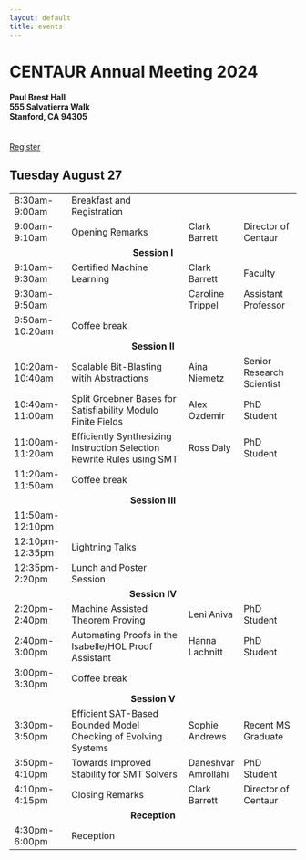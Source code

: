 ```yaml
---
layout: default
title: events
---
```


<h1>CENTAUR Annual Meeting 2024</h1>
<h4>Paul Brest Hall<br/>
555 Salvatierra Walk<br/>
Stanford, CA 94305</h4>
<br/>
<a href="https://www.eventbrite.ca/e/2024-centaur-annual-meeting-tickets-920513369267" class="btn">
Register
</a>
<!--<a href="https://youtu.be/g4yNwnGNANI?si=IwMv4t33gyCxMHBv" class="btn">
Recap Video
</a>-->

<h2>Tuesday August 27</h2>
<table>
<tr>
<td style="width:20%;">8:30am-9:00am</td>
<td style="width:32">Breakfast and Registration</td>
<td style="width:18%;"></td>
<td style="width:20%;"></td>
</tr>

<tr>
<td>9:00am-9:10am</td>
<td>Opening Remarks</a></td>
<td>Clark Barrett</td>
<td>Director of Centaur</td>
</tr>

<tr>
<td colspan="4" style="text-align:center;font-weight:bold;">
Session I
</td>
</tr>
<tr>
<td>9:10am-9:30am</td>
<td>Certified Machine Learning</a></td>
<td>Clark Barrett</td>
<td>Faculty</td>
</tr>
<tr>
<td>9:30am-9:50am</td>
<td></td>
<td>Caroline Trippel</td>
<td>Assistant Professor</td>
</tr>
<tr>
<td>9:50am-10:20am</td>
<td>Coffee break</td>
<td></td>
<td></td>
</tr>

<tr>
<td colspan="4" style="text-align:center;font-weight:bold;">
Session II
</td>
</tr>
<tr>
<td>10:20am-10:40am</td>
<td>Scalable Bit-Blasting witih Abstractions</td>
<td>Aina Niemetz</td>
<td>Senior Research Scientist</td>
</tr>
<tr>
<td>10:40am-11:00am</td>
<td>Split Groebner Bases for Satisfiability Modulo Finite Fields</td>
<td>Alex Ozdemir</td>
<td>PhD Student</td>
</tr>
<tr>
<td>11:00am-11:20am</td>
<td>Efficiently Synthesizing Instruction Selection Rewrite Rules using SMT</td>
<td>Ross Daly</td>
<td>PhD Student</td>
</tr>
<tr>
<td>11:20am-11:50am</td>
<td>Coffee break</td>
<td></td>
<td></td>
</tr>

<tr>
<td colspan="4" style="text-align:center;font-weight:bold;">
Session III
</td>
</tr>

<tr>
<td>11:50am-12:10pm</td>
<td></td>
<td></td>
<td></td>
</tr>

<tr>
<td>12:10pm-12:35pm</td>
<td>Lightning Talks</td>
<td></td>
<td></td>
</tr>

<tr>
<td>12:35pm-2:20pm</td>
<td>Lunch and Poster Session</td>
<td></td>
<td></td>
</tr>

<tr>
<td colspan="4" style="text-align:center;font-weight:bold;">
Session IV
</td>
</tr>
<tr>
<td>2:20pm-2:40pm</td>
<td>Machine Assisted Theorem Proving</td>
<td>Leni Aniva</td>
<td>PhD Student</td>
</tr>
<tr>
<td>2:40pm-3:00pm</td>
<td>Automating Proofs in the Isabelle/HOL Proof Assistant</td>
<td>Hanna Lachnitt</td>
<td>PhD Student</td>
</tr>
<tr>
<td>3:00pm-3:30pm</td>
<td>Coffee break</td>
<td></td>
<td></td>
</tr>

<tr>
<td colspan="4" style="text-align:center;font-weight:bold;">
Session V
</td>
</tr>
<tr>
<td>3:30pm-3:50pm</td>
<td>Efficient SAT-Based Bounded Model Checking of Evolving Systems</td>
<td>Sophie Andrews</td>
<td>Recent MS Graduate</td>
</tr>
<tr>
<td>3:50pm-4:10pm</td>
<td>Towards Improved Stability for SMT Solvers</td>
<td>Daneshvar Amrollahi</td>
<td>PhD Student</td>
</tr>
<tr>
<td>4:10pm-4:15pm</td>
<td>Closing Remarks</td>
<td>Clark Barrett</td>
<td>Director of Centaur</td>
</tr>

<tr>
<td colspan="4" style="text-align:center;font-weight:bold;">
Reception
</td>
</tr>
<tr>
<td>4:30pm-6:00pm</td>
<td colspan="3">Reception</td>
</tr>

</table>

